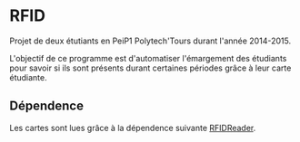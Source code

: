 # RFID
Projet de deux étutiants en PeiP1 Polytech'Tours durant l'année 2014-2015.

L'objectif de ce programme est d'automatiser l'émargement des étudiants pour savoir si ils sont présents durant certaines périodes grâce à leur carte étudiante.

## Dépendence
Les cartes sont lues grâce à la dépendence suivante [RFIDReader](https://github.com/MrCraftCod/RFIDReader).
